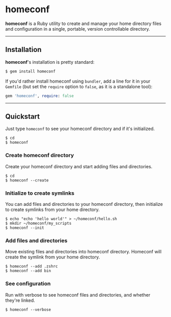 # homeconf

**homeconf** is a Ruby utility to create and manage your home directory files and configuration in a single, portable,
version controllable directory.

----------

## Installation

**homeconf**'s installation is pretty standard:

```sh
$ gem install homeconf
```

If you'd rather install homeconf using `bundler`, add a line for it in your `Gemfile` (but set the `require` option
to `false`, as it is a standalone tool):

```rb
gem 'homeconf', require: false
```

----------

## Quickstart

Just type `homeconf` to see your homeconf directory and if it's initialized.

```
$ cd
$ homeconf
```

### Create homeconf directory

Create your homeconf directory and start adding files and directories.

```
$ cd
$ homeconf --create
```

### Initialize to create symlinks

You can add files and directories to your homeconf directory, then initialize to create symlinks from your home
directory.
```
$ echo "echo 'hello world'" > ~/homeconf/hello.sh
$ mkdir ~/homeconf/my_scripts
$ homeconf --init
```

### Add files and directories
Move existing files and directories into homeconf directory.  Homeconf will create the symlink from your home directory.

```
$ homeconf --add .zshrc
$ homeconf --add bin
```

### See configuration
Run with verbose to see homeconf files and directories, and whether they're linked.
```
$ homeconf --verbose
```
